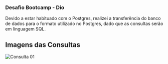 ### Desafio Bootcamp - Dio
Devido a estar habituado com o Postgres, realizei a transferência do banco de dados para o formato utilizado no Postgres, dado que as consultas serão em linguagem SQL.


## Imagens das Consultas

![Consulta 01](./assets/consultas/image.png)


